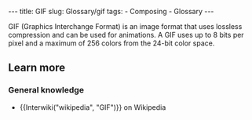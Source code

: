 --- title: GIF slug: Glossary/gif tags: - Composing - Glossary ---

GIF (Graphics Interchange Format) is an image format that uses lossless compression and can be used for animations. A GIF uses up to 8 bits per pixel and a maximum of 256 colors from the 24-bit color space.

## Learn more

### General knowledge

- {{Interwiki("wikipedia", "GIF")}} on Wikipedia
